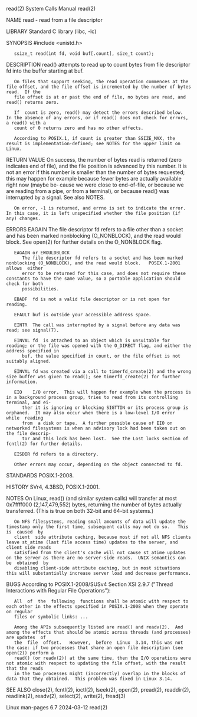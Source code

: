 read(2)								      System Calls Manual							       read(2)

NAME
       read - read from a file descriptor

LIBRARY
       Standard C library (libc, -lc)

SYNOPSIS
       #include <unistd.h>

       ssize_t read(int fd, void buf[.count], size_t count);

DESCRIPTION
       read() attempts to read up to count bytes from file descriptor fd into the buffer starting at buf.

       On files that support seeking, the read operation commences at the file offset, and the file offset is incremented by the number of bytes read.	If the
       file offset is at or past the end of file, no bytes are read, and read() returns zero.

       If  count is zero, read() may detect the errors described below.	 In the absence of any errors, or if read() does not check for errors, a read() with a
       count of 0 returns zero and has no other effects.

       According to POSIX.1, if count is greater than SSIZE_MAX, the result is implementation-defined; see NOTES for the upper limit on Linux.

RETURN VALUE
       On success, the number of bytes read is returned (zero indicates end of file), and the file position is advanced by this number.	 It is not an error if
       this number is smaller than the number of bytes requested; this may happen for example because fewer bytes are actually available right now (maybe  be‐
       cause  we  were	close  to end-of-file, or because we are reading from a pipe, or from a terminal), or because read() was interrupted by a signal.  See
       also NOTES.

       On error, -1 is returned, and errno is set to indicate the error.  In this case, it is left unspecified whether the file position (if any) changes.

ERRORS
       EAGAIN The file descriptor fd refers to a file other than a socket and has been marked nonblocking (O_NONBLOCK), and the read would block.  See open(2)
	      for further details on the O_NONBLOCK flag.

       EAGAIN or EWOULDBLOCK
	      The file descriptor fd refers to a socket and has been marked nonblocking (O_NONBLOCK), and the read would block.	  POSIX.1-2001	allows	either
	      error to be returned for this case, and does not require these constants to have the same value, so a portable application should check for both
	      possibilities.

       EBADF  fd is not a valid file descriptor or is not open for reading.

       EFAULT buf is outside your accessible address space.

       EINTR  The call was interrupted by a signal before any data was read; see signal(7).

       EINVAL fd  is attached to an object which is unsuitable for reading; or the file was opened with the O_DIRECT flag, and either the address specified in
	      buf, the value specified in count, or the file offset is not suitably aligned.

       EINVAL fd was created via a call to timerfd_create(2) and the wrong size buffer was given to read(); see timerfd_create(2) for further information.

       EIO    I/O error.  This will happen for example when the process is in a background process group, tries to read from its controlling terminal, and ei‐
	      ther it is ignoring or blocking SIGTTIN or its process group is orphaned.	 It may also occur when there is a low-level I/O error	while  reading
	      from  a disk or tape.  A further possible cause of EIO on networked filesystems is when an advisory lock had been taken out on the file descrip‐
	      tor and this lock has been lost.	See the Lost locks section of fcntl(2) for further details.

       EISDIR fd refers to a directory.

       Other errors may occur, depending on the object connected to fd.

STANDARDS
       POSIX.1-2008.

HISTORY
       SVr4, 4.3BSD, POSIX.1-2001.

NOTES
       On Linux, read() (and similar system calls) will transfer at most 0x7ffff000 (2,147,479,552) bytes, returning the number of bytes actually transferred.
       (This is true on both 32-bit and 64-bit systems.)

       On NFS filesystems, reading small amounts of data will update the timestamp only the first time, subsequent calls may not do so.	  This	is  caused  by
       client  side attribute caching, because most if not all NFS clients leave st_atime (last file access time) updates to the server, and client side reads
       satisfied from the client's cache will not cause st_atime updates on the server as there are no server-side reads.  UNIX semantics can be  obtained  by
       disabling client-side attribute caching, but in most situations this will substantially increase server load and decrease performance.

BUGS
       According to POSIX.1-2008/SUSv4 Section XSI 2.9.7 ("Thread Interactions with Regular File Operations"):

	   All	of  the	 following  functions shall be atomic with respect to each other in the effects specified in POSIX.1-2008 when they operate on regular
	   files or symbolic links: ...

       Among the APIs subsequently listed are read() and readv(2).  And among the effects that should be atomic across threads (and processes) are updates  of
       the  file  offset.   However,  before  Linux  3.14, this was not the case: if two processes that share an open file description (see open(2)) perform a
       read() (or readv(2)) at the same time, then the I/O operations were not atomic with respect to updating the file offset, with the result that the reads
       in the two processes might (incorrectly) overlap in the blocks of data that they obtained.  This problem was fixed in Linux 3.14.

SEE ALSO
       close(2), fcntl(2), ioctl(2), lseek(2), open(2), pread(2), readdir(2), readlink(2), readv(2), select(2), write(2), fread(3)

Linux man-pages 6.7							  2024-03-12								       read(2)
